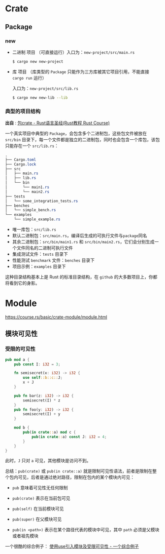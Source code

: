 # Crate

## Package

### new

- 二进制 项目 （可直接运行）入口为：`new-project/src/main.rs`

  ```sh
  $ cargo new new-project
  ```

- 库 项目 （库类型的 `Package` 只能作为三方库被其它项目引用，不能直接 `cargo run` 运行）

  入口为：`new-project/src/lib.rs`

  ```sh
  $ cargo new new-lib --lib
  ```

### 典型的项目结构

**出自** : [包crate - Rust语言圣经(Rust教程 Rust Course)](https://course.rs/basic/crate-module/crate.html#典型的-package-结构)

一个真实项目中典型的 `Package`，会包含多个二进制包，这些包文件被放在 `src/bin` 目录下，每一个文件都是独立的二进制包，同时也会包含一个库包，该包只能存在一个 `src/lib.rs`：
```css
.
├── Cargo.toml
├── Cargo.lock
├── src
│   ├── main.rs
│   ├── lib.rs
│   └── bin
│       └── main1.rs
│       └── main2.rs
├── tests
│   └── some_integration_tests.rs
├── benches
│   └── simple_bench.rs
└── examples
    └── simple_example.rs
```

- 唯一库包：`src/lib.rs`
- 默认二进制包：`src/main.rs`，编译后生成的可执行文件与`package`同名
- 其余二进制包：`src/bin/main1.rs` 和 `src/bin/main2.rs`，它们会分别生成一个文件同名的二进制可执行文件
- 集成测试文件：`tests` 目录下
- 性能测试 `benchmark` 文件：`benches` 目录下
- 项目示例：`examples` 目录下


这种目录结构基本上是 Rust 的标准目录结构，在 `github` 的大多数项目上，你都将看到它的身影。

# Module

https://course.rs/basic/crate-module/module.html

## 模块可见性

### 受限的可见性

```rust
pub mod a {
    pub const I: i32 = 3;

    fn semisecret(x: i32) -> i32 {
        use self::b::c::J;
        x + J
    }

    pub fn bar(z: i32) -> i32 {
        semisecret(I) * z
    }
    pub fn foo(y: i32) -> i32 {
        semisecret(I) + y
    }

    mod b {
        pub(in crate::a) mod c {
            pub(in crate::a) const J: i32 = 4;
        }
    }
}
```
此时，`J` 只对 `a` 可见，其他模块是访问不到。

总结：`pub(crate)` 或 `pub(in crate::a)` 就是限制可见性语法，前者是限制在整个包内可见，后者是通过绝对路径，限制在包内的某个模块内可见：

- `pub` 意味着可见性无任何限制

- `pub(crate)` 表示在当前包可见

- `pub(self)` 在当前模块可见

- `pub(super)` 在父模块可见

- `pub(in <path>)` 表示在某个路径代表的模块中可见，其中 `path` 必须是父模块或者祖先模块

一个很酷的综合例子： [使用use引入模块及受限可见性 - 一个综合例子](https://course.rs/basic/crate-module/use.html#一个综合例子)

